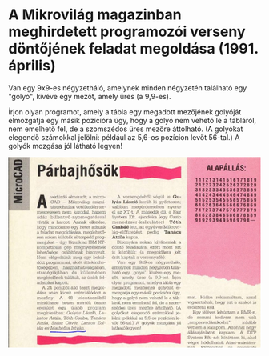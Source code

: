 A Mikrovilág magazinban meghirdetett programozói verseny döntőjének feladat megoldása (1991. április)
=====================================================================================================

Van egy 9x9-es négyzetháló, amelynek minden négyzetén található egy "golyó", kivéve egy mezőt, amely üres (a 9,9-es). 

Írjon olyan programot, amely a tábla egy megadott mezőjének golyóját elmozgatja egy másik pozícióra úgy, hogy a golyó nem 
vehető le a tábláról, nem emelhető fel, de a szomszédos üres mezőre áttolható. (A golyókat elegendő számokkal jelölni: például 
az 5,6-os pozícion levőt 56-tal.) A golyók mozgása jól látható legyen!

![](mikrovilag_1992_aprilis_11_feladatkiiras.jpg)
